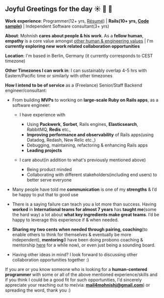 ## Joyful Greetings for the day ☀️ 🌱 🙂 

**Work experience**: Programmer(12+ yrs, [Résumé](https://drive.google.com/file/d/10kOVqAxCgsI7_kNAtUW4aXIuuzs1DqFL/view?usp=sharing)) | **Rails(10+ yrs, [Code sample](https://github.com/boddhisattva/mars_rover/))** |  Independent Software consultant(3+ yrs)

**About**: Mohnish **cares about people & his work**. As a **fellow human**, **empathy** is a core value amongst [other human & engineering values](https://bit.ly/mohnish_human_and_engineering_values) | I'm **currently exploring new work related collaboration opportunities**

**Location**: I'm based in Berlin, Germany (it currently corresponds to CEST timezone)

**Other Timezones I can work in**:  I can sustainably overlap 4-5 hrs with Eastern/Pacific time or similarly with other timezones

**How I intend to be of service** as a (Freelance) Senior/Staff Backend engineer/consultant:

- From building **MVPs** to working on **large-scale Ruby on Rails apps**, as a software engineer:
  - I have experience with 
    -   Using **Packwerk**, **Sorbet**, Rails engines, **Elasticsearch**, RabbitMQ, **Redis** etc.,
    -   **Improving performance and observability** of Rails apps(using Datadog, Redash, New Relic etc.,) 
    -   Debugging, maintaining, refactoring & enhancing Rails apps
    -   **Leading projects**

  - I care about(in addition to what's previously mentioned above)
    - Being product minded
    - Collaborating with different stakeholders(including end users) to better serve everyone
  
- Many people have told me **communication** is one of my **strengths** & I’d be happy to put that to good use

- There is a saying failure can teach you a lot more than success. Having **worked** in **International teams for almost 7 years** has **taught me**(some the hard way) a lot about **what key ingredients make great teams**. I’d be happy to leverage this experience if & when needed.

- **Sharing my two cents when needed through pairing, coaching**(to enable others to think for themselves & eventually be more independent), **mentoring**(I have been doing probono coaching & mentorship [here](https://bit.ly/coaching_mentoring_connect_with_mohnish) for a while now), or even just being a sounding board.

- Having other ideas in mind? I look forward to discussing other collaboration opportunities together :)

If you are or you know someone who is looking for a **human-centered programmer** with some or all of the above mentioned experience/skills and if you think I could be a good fit for such opportunities, I'd sincerely appreciate your reaching out to me(via: **mail4mohnishj@gmail.com**) or spreading the word, thank you :) 

